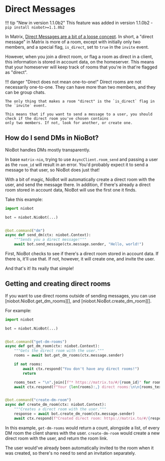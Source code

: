 # Direct Messages

!!! tip "New in version 1.1.0b2"
    This feature was added in version 1.1.0b2 - `pip install niobot>=1.1.0b2`

In Matrix, 
[Direct Messages are a bit of a loose concept](https://spec.matrix.org/v1.8/client-server-api/#direct-messaging).
In short, a "direct message" in Matrix is more of a room, except with initially only two members, and a special flag,
`is_direct`, set to `true` in the `invite` event.

However, when you join a direct room, or flag a room as direct in a client, this information is stored in account data,
on the homeserver. This means that your homeserver will keep track of rooms that you're in that're flagged as "direct".

!!! danger "Direct does not mean one-to-one!"
    Direct rooms are not necessarily one-to-one. They can have more than two members, and they can be group chats.

    The only thing that makes a room "direct" is the `is_direct` flag in the `invite` event.

    This means that if you want to send a message to a user, you should check if the direct room you've chosen contains
    only two members. If not, look for another, or create one.

## How do I send DMs in NioBot?
NioBot handles DMs mostly transparently.

In base `matrix-nio`, trying to use `AsyncClient.room_send` and passing a user as the `room_id` will result in an error.
You'd probably expect it to send a message to that user, so NioBot does just that!

With a bit of magic, NioBot will automatically create a direct room with the user, and send the message there.
In addition, if there's already a direct room stored in account data, NioBot will use the first one it finds.

Take this example:

```python
import niobot

bot = niobot.NioBot(...)


@bot.command("dm")
async def send_dm(ctx: niobot.Context):
    """Sends you a direct message!"""
    await bot.send_message(ctx.message.sender, "Hello, world!")
```

First, NioBot checks to see if there's a direct room stored in account data. If there is, it'll use that.
If not, however, it will create one, and invite the user.

And that's it! Its really that simple!

## Getting and creating direct rooms
If you want to use direct rooms outside of sending messages, you can use [niobot.NioBot.get_dm_rooms][], and
[niobot.NioBot.create_dm_room][].

For example:
```python
import niobot

bot = niobot.NioBot(...)


@bot.command("get-dm-rooms")
async def get_dm_room(ctx: niobot.Context):
    """Gets the direct room with the user."""
    rooms = await bot.get_dm_rooms(ctx.message.sender)

    if not rooms:
        await ctx.respond("You don't have any direct rooms!")
        return

    rooms_text = "\n".join([f"* https://matrix.to/#/{room_id}" for room_id in rooms])
    await ctx.respond(f"Your {len(rooms):,} direct rooms:\n\n{rooms_text}")


@bot.command("create-dm-room")
async def create_dm_room(ctx: niobot.Context):
    """Creates a direct room with the user."""
    response = await bot.create_dm_room(ctx.message.sender)
    await ctx.respond(f"Created direct room: https://matrix.to/#/{response.room_id}")
```

In this example, `get-dm-rooms` would return a count, alongside a list, of every DM room the client shares with the
user. `create-dm-room` would create a new direct room with the user, and return the room link.

The user would've already been automatically invited to the room when it was created, so there's no need to send an
invitation separately.
